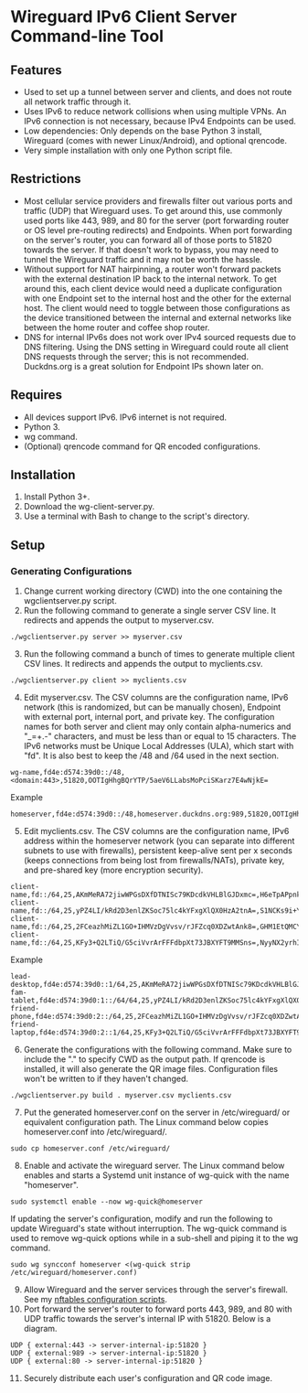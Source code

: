 # Wireguard IPv6 Client Server Command-line Tool

## Features
* Used to set up a tunnel between server and clients, and does not route all network traffic through it.
* Uses IPv6 to reduce network collisions when using multiple VPNs. An IPv6 connection is not necessary, because IPv4 Endpoints can be used.
* Low dependencies: Only depends on the base Python 3 install, Wireguard (comes with newer Linux/Android), and optional qrencode.
* Very simple installation with only one Python script file.

## Restrictions
* Most cellular service providers and firewalls filter out various ports and traffic (UDP) that Wireguard uses. To get around this, use commonly used ports like 443, 989, and 80 for the server (port forwarding router or OS level pre-routing redirects) and Endpoints. When port forwarding on the server's router, you can forward all of those ports to 51820 towards the server. If that doesn't work to bypass, you may need to tunnel the Wireguard traffic and it may not be worth the hassle.
* Without support for NAT hairpinning, a router won't forward packets with the external destination IP back to the internal network. To get around this, each client device would need a duplicate configuration with one Endpoint set to the internal host and the other for the external host. The client would need to toggle between those configurations as the device transitioned between the internal and external networks like between the home router and coffee shop router.
* DNS for internal IPv6s does not work over IPv4 sourced requests due to DNS filtering. Using the DNS setting in Wireguard could route all client DNS requests through the server; this is not recommended. Duckdns.org is a great solution for Endpoint IPs shown later on.

## Requires
* All devices support IPv6. IPv6 internet is not required.
* Python 3.
* wg command.
* (Optional) qrencode command for QR encoded configurations.

## Installation
1. Install Python 3+.
2. Download the wg-client-server.py.
3. Use a terminal with Bash to change to the script's directory.

## Setup
### Generating Configurations
1. Change current working directory (CWD) into the one containing the wgclientserver.py script.
2. Run the following command to generate a single server CSV line. It redirects and appends the output to myserver.csv.
```
./wgclientserver.py server >> myserver.csv
```
3. Run the following command a bunch of times to generate multiple client CSV lines. It redirects and appends the output to myclients.csv.
```
./wgclientserver.py client >> myclients.csv
```
4. Edit myserver.csv. The CSV columns are the configuration name, IPv6 network (this is randomized, but can be manually chosen), Endpoint with external port, internal port, and private key. The configuration names for both server and client may only contain alpha-numerics and "_=+.-" characters, and must be less than or equal to 15 characters. The IPv6 networks must be Unique Local Addresses (ULA), which start with "fd". It is also best to keep the /48 and /64 used in the next section.
```
wg-name,fd4e:d574:39d0::/48,<domain:443>,51820,OOTIgHhgBQrYTP/5aeV6LLabsMoPciSKarz7E4wNjkE=
```
Example
```
homeserver,fd4e:d574:39d0::/48,homeserver.duckdns.org:989,51820,OOTIgHhgBQrYTP/5aeV6LLabsMoPciSKarz7E4wNjkE=
```
5. Edit myclients.csv. The CSV columns are the configuration name, IPv6 address within the homeserver network (you can separate into different subnets to use with firewalls), persistent keep-alive sent per x seconds (keeps connections from being lost from firewalls/NATs), private key, and pre-shared key (more encryption security).
```
client-name,fd::/64,25,AKmMeRA72jiwWPGsDXfDTNISc79KDcdkVHLBlGJDxmc=,H6eTpAPpnkKMXw9yVf6EOYfIi47VbrbrFb2aqu7vtas=
client-name,fd::/64,25,yPZ4LI/kRd2D3enlZKSoc75lc4kYFxgXlQX0HzA2tnA=,S1NCKs9i+Ycfg/Q9kk788kPueuM+pD6sB7wnp+ioas4=
client-name,fd::/64,25,2FCeazhMiZL1GO+IHMVzDgVvsv/rJFZcq0XDZwtAnk8=,GHM1EtQMCYvFzkSPdlnGRz8IvpkUS0fyYkkvqEbwcJI=
client-name,fd::/64,25,KFy3+Q2LTiQ/G5ciVvrArFFFdbpXt73JBXYFT9MMSns=,NyyNX2yrhItvz6y1b0X7hHavlHVMCfqz28QBWgpf44E=
```
Example
```
lead-desktop,fd4e:d574:39d0::1/64,25,AKmMeRA72jiwWPGsDXfDTNISc79KDcdkVHLBlGJDxmc=,H6eTpAPpnkKMXw9yVf6EOYfIi47VbrbrFb2aqu7vtas=
fam-tablet,fd4e:d574:39d0:1::/64/64,25,yPZ4LI/kRd2D3enlZKSoc75lc4kYFxgXlQX0HzA2tnA=,S1NCKs9i+Ycfg/Q9kk788kPueuM+pD6sB7wnp+ioas4=
friend-phone,fd4e:d574:39d0:2::/64,25,2FCeazhMiZL1GO+IHMVzDgVvsv/rJFZcq0XDZwtAnk8=,GHM1EtQMCYvFzkSPdlnGRz8IvpkUS0fyYkkvqEbwcJI=
friend-laptop,fd4e:d574:39d0:2::1/64,25,KFy3+Q2LTiQ/G5ciVvrArFFFdbpXt73JBXYFT9MMSns=,NyyNX2yrhItvz6y1b0X7hHavlHVMCfqz28QBWgpf44E=
```
6. Generate the configurations with the following command. Make sure to include the "." to specify CWD as the output path. If qrencode is installed, it will also generate the QR image files. Configuration files won't be written to if they haven't changed.
```
./wgclientserver.py build . myserver.csv myclients.csv
```
7. Put the generated homeserver.conf on the server in /etc/wireguard/ or equivalent configuration path. The Linux command below copies homeserver.conf into /etc/wireguard/.
```
sudo cp homeserver.conf /etc/wireguard/
```
8. Enable and activate the wireguard server. The Linux command below enables and starts a Systemd unit instance of wg-quick with the name "homeserver".
```
sudo systemctl enable --now wg-quick@homeserver
```
If updating the server's configuration, modify and run the following to update Wireguard's state without interruption. The wg-quick command is used to remove wg-quick options while in a sub-shell and piping it to the wg command.
```
sudo wg syncconf homeserver <(wg-quick strip /etc/wireguard/homeserver.conf)
```
9. Allow Wireguard and the server services through the server's firewall. See my [nftables configuration scripts](https://github.com/dkameoka/nftables-template).
10. Port forward the server's router to forward ports 443, 989, and 80 with UDP traffic towards the server's internal IP with 51820. Below is a diagram.
```
UDP { external:443 -> server-internal-ip:51820 }
UDP { external:989 -> server-internal-ip:51820 }
UDP { external:80 -> server-internal-ip:51820 }
```
11. Securely distribute each user's configuration and QR code image.


